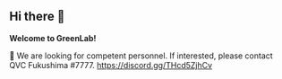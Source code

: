 ## Hi there 👋



**Welcome to GreenLab!**

🌈 We are looking for competent personnel. If interested, please contact QVC Fukushima #7777.
https://discord.gg/THcd5ZjhCv
